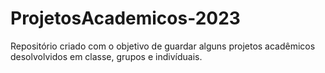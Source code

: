 # ProjetosAcademicos-2023
Repositório criado com o objetivo de guardar alguns projetos acadêmicos desolvolvidos em classe, grupos e indivíduais.

